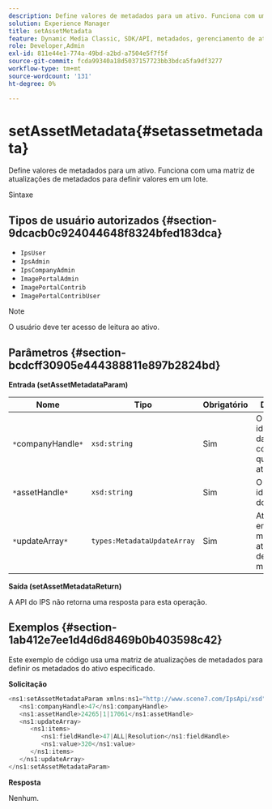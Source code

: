 ```yaml
---
description: Define valores de metadados para um ativo. Funciona com uma matriz de atualizações de metadados para definir valores em um lote.
solution: Experience Manager
title: setAssetMetadata
feature: Dynamic Media Classic, SDK/API, metadados, gerenciamento de ativos
role: Developer,Admin
exl-id: 811e44e1-774a-49bd-a2bd-a7504e5f7f5f
source-git-commit: fcda99340a18d5037157723bb3bdca5fa9df3277
workflow-type: tm+mt
source-wordcount: '131'
ht-degree: 0%

---
```


# setAssetMetadata{#setassetmetadata}

Define valores de metadados para um ativo. Funciona com uma matriz de atualizações de metadados para definir valores em um lote.

Sintaxe

## Tipos de usuário autorizados {#section-9dcacb0c924044648f8324bfed183dca}

* `IpsUser`
* `IpsAdmin`
* `IpsCompanyAdmin`
* `ImagePortalAdmin`
* `ImagePortalContrib`
* `ImagePortalContribUser`

>[!NOTE]
>
>O usuário deve ter acesso de leitura ao ativo.

## Parâmetros {#section-bcdcff30905e444388811e897b2824bd}

**Entrada (setAssetMetadataParam)**

| Nome | Tipo | Obrigatório | Descrição |
|---|---|---|---|
| `*`companyHandle`*` | `xsd:string` | Sim | O identificador da empresa com o ativo que deseja atualizar. |
| `*`assetHandle`*` | `xsd:string` | Sim | O identificador do ativo. |
| `*`updateArray`*` | `types:MetadataUpdateArray` | Sim | Atualizações em uma matriz de atualização de metadados. |

**Saída (setAssetMetadataReturn)**

A API do IPS não retorna uma resposta para esta operação.

## Exemplos {#section-1ab412e7ee1d4d6d8469b0b403598c42}

Este exemplo de código usa uma matriz de atualizações de metadados para definir os metadados do ativo especificado.

**Solicitação**

```java
<ns1:setAssetMetadataParam xmlns:ns1="http://www.scene7.com/IpsApi/xsd">
   <ns1:companyHandle>47</ns1:companyHandle>
   <ns1:assetHandle>24265|1|17061</ns1:assetHandle>
   <ns1:updateArray>
      <ns1:items>
         <ns1:fieldHandle>47|ALL|Resolution</ns1:fieldHandle>
         <ns1:value>320</ns1:value>
      </ns1:items>
   </ns1:updateArray>
</ns1:setAssetMetadataParam>
```

**Resposta**

Nenhum.
